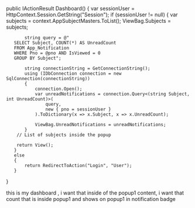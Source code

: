    public IActionResult Dashboard()
   {
       var sessionUser = HttpContext.Session.GetString("Session");
       if (sessionUser != null)
       {
           var subjects = context.AppSubjectMasters.ToList();
           ViewBag.Subjects = subjects;

         
           string query = @"
       SELECT Subject, COUNT(*) AS UnreadCount
       FROM App_Notification
       WHERE Pno = @pno AND IsViewed = 0
       GROUP BY Subject";

           string connectionString = GetConnectionString();
           using (IDbConnection connection = new SqlConnection(connectionString))
           {
               connection.Open();
               var unreadNotifications = connection.Query<(string Subject, int UnreadCount)>(
                   query,
                   new { pno = sessionUser }
               ).ToDictionary(x => x.Subject, x => x.UnreadCount);

               ViewBag.UnreadNotifications = unreadNotifications;
           }
		// List of subjects inside the popup
		
		return View();
       }
       else
       {
           return RedirectToAction("Login", "User");
       }
   }


this is my dashboard , i want that inside of the popup1 content, i want that count that is inside popup1 and shows on popup1 in notification badge
